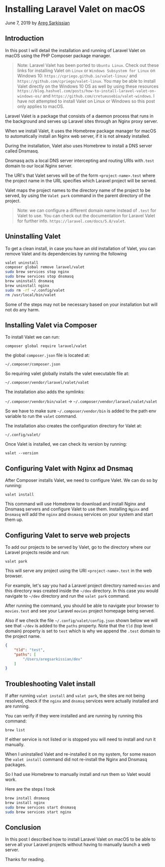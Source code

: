 # Installing Laravel Valet on macOS

June 7, 2019 by [Areg Sarkissian](https://aregsar.com/about)

## Introduction

In this post I will detail the installation and running of Laravel Valet on macOS using the PHP Composer package manager.

> Note: Laravel Valet has been ported to `Ubuntu Linux`. Check out these links for installing Valet on `Linux` or `Windows Subsystem for Linux` on Windows 10: `https://cpriego.github.io/valet-linux/` and `https://github.com/cpriego/valet-linux`. You may be able to install Valet directly on the Windows 10 OS as well by using these resources `https://blog.hashvel.com/posts/how-to-install-laravel-valet-on-windows-os/` and `https://github.com/cretueusebiu/valet-windows`. I have not attempted to install Valet on Linux or Windows so this post only applies to macOS.

Laravel Valet is a package that consists of a daemon process that runs in the background and serves up Laravel sites through an Nginx proxy server.

When we install Valet, it uses the Homebrew package manager for macOS to automatically install an Nginx web server, if it is not already installed.

During the installation, Valet also uses Homebrew to install a DNS server called Dnsmasq.

Dnsmasq acts a local DNS server intercepting and routing URIs with`.test` domain to our local Nginx server.

The URI's that Valet serves will be of the form `<project-name>.test` where the project name in the URL specifies which Laravel project will be served.

Valet maps the project names to the directory name of the project to be served, by using the `Valet park` command in the parent directory of the project.

> Note: we can configure a different domain name instead of `.test` for Valet to use. You can check out the documentation for Laravel Valet for further info. `https://laravel.com/docs/5.8/valet`.

## Uninstalling Valet

To get a clean install, in case you have an old installation of Valet, you can remove Valet and its dependencies by running the following

```bash
valet uninstall
composer global remove laravel/valet
sudo brew services stop nginx
sudo brew services stop dnsmasq
brew uninstall dnsmasq
brew uninstall nginx
sudo rm -rf ~/.config/valet
rm /usr/local/bin/valet
```

Some of the steps may not be necessary based on your installation but will not do any harm.

## Installing Valet via Composer

To install Valet we can run:

`composer global require laravel/valet`

the global `composer.json` file is located at:

`~/.composer/composer.json`

So requiring valet globally installs the valet executable file at:

`~/.composer/vendor/laravel/valet/valet`

The installation also adds the symlinks:

`~/.composer/vendor/bin/valet` -> `~/.composer/vendor/laravel/valet/valet`

So we have to make sure `~/.composer/vendor/bin` is added to the path env variable to run the `valet` command.

The installation also creates the configuration directory for Valet at:

`~/.config/valet/`

Once Valet is installed, we can check its version by running:

`valet --version`

## Configuring Valet with Nginx ad Dnsmaq

After Composer installs Valet, we need to configure Valet. We can do so by running:

`valet install`

This command will use Homebrew to download and install Nginx and Dnsmasq servers and configure Valet to use them.
Installing `Nginx` and `Dnsmasq` will add the `nginx` and `dnsmasq` services on your system and start them up.

## Configuring Valet to serve web projects

To add our projects to be served by Valet, go to the directory where our Laravel projects reside and run:

`valet park`

This will serve any project using the URI `<project-name>.test` in the web browser.

For example, let's say you had a Laravel project directory named `movies` and this directory was created inside the `~/dev` directory. In this case you would navigate to `~/dev` directory and run the `valet park` command.

After running the command, you should be able to navigate your browser to `movies.test` and see your Laravel `movies` project homepage being served.

Also if we check the file `~/.config/valet/config.json` shown below we will see that `~/dev` is added to the `paths` property. Note that the `tld` (top level domain) property is set to `test` which is why we append the `.test` domain to the project name.

```json
{
    "tld": "test",
    "paths": [
        "/Users/aregsarkissian/dev"
    ]
}
```

## Troubleshooting Valet install

If after running `valet install` and `valet park`, the sites are not being resolved, check if the `nginx` and `dnsmsq` services were actually installed and are running.

You can verify if they were installed and are running by running this command:

`brew list`

If either service is not listed or is stopped you will need to install and run it manually.

When I uninstalled Valet and re-installed it on my system, for some reason the `valet install` command did not re-install the Nginx and Dnsmasq packages.

So I had use Homebrew to manually install and run them so Valet would work.

Here are the steps I took

```bash
brew install dnsmasq
brew install nginx
sudo brew services start dnsmasq
sudo brew services start nginx
```

## Conclusion

In this post I described how to install Laravel Valet on macOS to be able to serve all your Laravel projects without having to manually launch a web server.

Thanks for reading.
